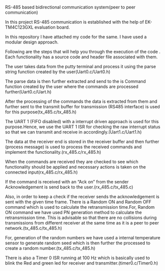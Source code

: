 RS-485 based bidirectional communication system(peer to peer communication)

In this project RS-485 communication is established with the help of EK-TM4C123GXL evaluation board.

In this repository I have attached my code for the same. I have used a modular design approach.

Following are the steps that will help you through the execution of the code . Each functionality has a source code and header file associated with them.

The user takes data from the putty terminal and process it using the parse string function created by the user(Uart0.c/Uart0.h)

The parse data is then further extracted and send to the is Command function created by the user where the commands are processed further(Uart0.c/Uart.h)

After the processing of the commands the data is extracted from them and further sent to the transmit buffer for transmission (RS485 interface) is used for this purpose(tx_485.c/tx_485.h)

The UART 1 (FIFO disabled) with a interrupt driven approach is used for this purpose.Hence, we use the UART 1 ISR for checking the raw interrupt status so that we can transmit and receive in accordingly.(Uart1.c/Uart1.h)

The data at the receiver end is stored in the receiver buffer and then further (process message) is used to process the received commands and implement the functionality.(rx_485.c/rx_485.h)

When the commands are received they are checked to see which functionality should be applied and necessary actions is taken on the connected input(rx_485.c/rx_485.h)

If the command is received with an “Ack on” from the sender Acknowledgement is send back to the user.(rx_485.c/tx_485.c)

Also, in order to keep a check if the receiver sends the acknowledgement is sent with the given time frame.
There is a Random ON and Random OFF command which is  used to calculate the retransmission time.For, Random ON command we have used PN generation method to calculate the retransmission time.
This is advisable so that there are no collisions during transmissions from different receiver at the same time as it is a peer to peer network.(tx_485.c/tx_485.h)

For, generation of the random numbers we have used a internal temperature sensor to generate random seed which is then further the processed to create a random number.(tx_485.c/tx_485.h)

There is also a Timer 0 ISR running at 100 Hz which is basically used to blink the Red and green led for receiver and transmitter.(timer0.c/Timer0.h)

